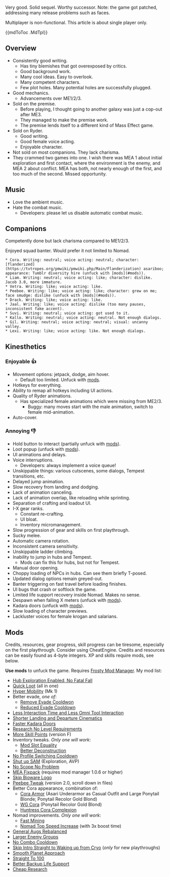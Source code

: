 Very good. Solid sequel. Worthy successor. Note: the game got patched, addressing many release problems such as faces.

Multiplayer is non-functional. This article is about single player only.

{{mdToToc .MdTpl}}

## Overview

* Consistently good writing.
  * Has tiny blemishes that got overexposed by critics.
  * Good background work.
  * Many cool ideas. Easy to overlook.
  * Many competent characters.
  * Few plot holes. Many potential holes are successfully plugged.
* Good mechanics.
  * Advancements over ME1/2/3.
* Sold on the premise.
  * Before playing, I thought going to another galaxy was just a cop-out after ME3.
  * They managed to make the premise work.
  * The premise lends itself to a different kind of Mass Effect game.
* Sold on Ryder.
  * Good writing.
  * Good female voice acting.
  * Enjoyable character.
* Not sold on most companions. They lack charisma.
* They crammed two games into one. I wish there was MEA 1 about initial exploration and first contact, where the environment is the enemy, and MEA 2 about conflict. MEA has both, not nearly enough of the first, and too much of the second. Missed opportunity.

## Music

* Love the ambient music.
* Hate the combat music.
  * Developers: please let us disable automatic combat music.

## Companions

Competently done but lack charisma compared to ME1/2/3.

Enjoyed squad banter. Would prefer it not limited to Nomad.

```details || Subjective grades: click to expand
* Cora. Writing: neutral; voice acting: neutral; character: [flanderized](https://tvtropes.org/pmwiki/pmwiki.php/Main/Flanderization) asariboo; appearance: Tumblr diversity hire (unfuck with [mods](#mods)).
* Liam. Writing: neutral; voice acting: like; character: dislike. Jacob 3.0, more immature.
* Vetra. Writing: like; voice acting: like.
* Peebee. Writing: like; voice acting: like; character: grew on me; face smudge: dislike (unfuck with [mods](#mods)).
* Drack. Writing: like; voice acting: like.
* Jaal. Writing: like; voice acting: dislike (too many pauses, inconsistent fake accent).
* Suvi. Writing: neutral; voice acting: got used to it.
* Kallo. Writing: neutral; voice acting: neutral. Not enough dialogs.
* Gil. Writing: neutral; voice acting: neutral; visual: uncanny valley.
* Lexi. Writing: like; voice acting: like. Not enough dialogs.
```

## Kinesthetics

### Enjoyable 👍

* Movement options: jetpack, dodge, aim hover.
  * Default too limited. Unfuck with [mods](#mods).
* Hotkeys for everything.
* Ability to remap all hotkeys including UI actions.
* Quality of Ryder animations.
  * Has specialized female animations which were missing from ME2/3.
    * Buggy: many moves start with the male animation, switch to female mid-animation.
* Auto-cover.

### Annoying 👎

* Hold button to interact (partially unfuck with [mods](#mods)).
* Loot popup (unfuck with [mods](#mods)).
* UI animations and delays.
* Voice interruptions.
  * Developers: always implement a voice queue!
* Unskippable things: various cutscenes, some dialogs, Tempest transitions, etc.
* Delayed jump animation.
* Slow recovery from landing and dodging.
* Lack of animation canceling.
* Lack of animation overlap, like reloading while sprinting.
* Separation of crafting and loadout UI.
* I-X gear ranks.
  * Constant re-crafting.
  * UI bloat.
  * Inventory micromanagement.
* Slow progression of gear and skills on first playthrough.
* Sucky melee.
* Automatic camera rotation.
* Inconsistent camera sensitivity.
* Unskippable ladder climbing.
* Inability to jump in hubs and Tempest.
  * Mods can fix this for hubs, but not for Tempest.
* Manual door opening.
* Choppy loading of NPCs in hubs. Can see them briefly T-posed.
* Updated dialog options remain greyed-out.
* Banter triggering on fast travel before loading finishes.
* UI bugs that crash or softlock the game.
* Limited life support recovery inside Nomad. Makes no sense.
* Despawn when falling X meters (unfuck with [mods](#mods)).
* Kadara doors (unfuck with [mods](#mods)).
* Slow loading of character previews.
* Lackluster voices for female krogan and salarians.

## Mods

Credits, resources, gear progress, skill progress can be tiresome, especially on the first playthrough. Consider using CheatEngine. Credits and resources can be easily found as 4-byte integers. XP and skills require mods, see below.

**Use mods** to unfuck the game. Requires [Frosty Mod Manager](https://frostytoolsuitedev.gitlab.io/downloads.html). My mod list:

* [Hub Exploration Enabled, No Fatal Fall](https://www.nexusmods.com/masseffectandromeda/mods/234)
* [Quick Loot](https://www.nexusmods.com/masseffectandromeda/mods/760) (all in one)
* [Hyper Mobility](https://www.nexusmods.com/masseffectandromeda/mods/203) (Mk 1)
* Better evade, _one of_:
  * [Remove Evade Cooldwon](https://www.nexusmods.com/masseffectandromeda/mods/110)
  * [Reduced Evade Cooldown](https://www.nexusmods.com/masseffectandromeda/mods/391)
* [Less Interaction Time and Less Omni Tool Interaction](https://www.nexusmods.com/masseffectandromeda/mods/940)
* [Shorter Landing and Departure Cinematics](https://www.nexusmods.com/masseffectandromeda/mods/467)
* [Faster Kadara Doors](https://www.nexusmods.com/masseffectandromeda/mods/471)
* [Research No Level Requirements](https://www.nexusmods.com/masseffectandromeda/mods/231)
* [More Skill Points](https://www.nexusmods.com/masseffectandromeda/mods/569) (version F)
* Inventory tweaks. _Only one will work_:
  * [Mod Slot Equality](https://www.nexusmods.com/masseffectandromeda/mods/366)
  * [Better Deconstruction](https://www.nexusmods.com/masseffectandromeda/mods/261)
* [No Profile Switching Cooldown](https://www.nexusmods.com/masseffectandromeda/mods/177)
* [Shut up SAM](https://www.nexusmods.com/masseffectandromeda/mods/111) (Exploration, AVP)
* [No Scope No Problem](https://www.nexusmods.com/masseffectandromeda/mods/402)
* [MEA Fixpack](https://www.nexusmods.com/masseffectandromeda/mods/541) (requires mod manager 1.0.6 or higher)
* [Skip Bioware Logo](https://www.nexusmods.com/masseffectandromeda/mods/439)
* [Peebee Tweak](https://www.nexusmods.com/masseffectandromeda/mods/291) (version 2.0, scroll down in files)
* Better Cora appearance, combination of:
  * [Cora Armor](https://www.nexusmods.com/masseffectandromeda/mods/399) (Asari Underarmor as Casual Outfit and Large Ponytail Blonde; Ponytail Recolor Gold Blond)
  * [WG Cora](https://www.nexusmods.com/masseffectandromeda/mods/755) (Ponytail Recolor Gold Blond)
  * [Huntress Cora Complexion](https://www.nexusmods.com/masseffectandromeda/mods/730)
* Nomad improvements. _Only one will work_:
  * [Fast Mining](https://www.nexusmods.com/masseffectandromeda/mods/761)
  * [Nomad Top Speed Increase](https://www.nexusmods.com/masseffectandromeda/mods/468) (with 3x boost time)
* [General Augs Rebalanced](https://www.nexusmods.com/masseffectandromeda/mods/242)
* [Larger Enemy Groups](https://www.nexusmods.com/masseffectandromeda/mods/880)
* [No Combo Cooldown](https://www.nexusmods.com/masseffectandromeda/mods/778)
* [Skip Intro Straight to Waking up from Cryo](https://www.nexusmods.com/masseffectandromeda/mods/855) (_only_ for new playthroughs)
* [Smooth Planet Approach](https://www.nexusmods.com/masseffectandromeda/mods/786)
* [Straight To 100](https://www.nexusmods.com/masseffectandromeda/mods/464)
* [Better Backup Life Support](https://www.nexusmods.com/masseffectandromeda/mods/508)
* [Cheap Research](https://www.nexusmods.com/masseffectandromeda/mods/257)

